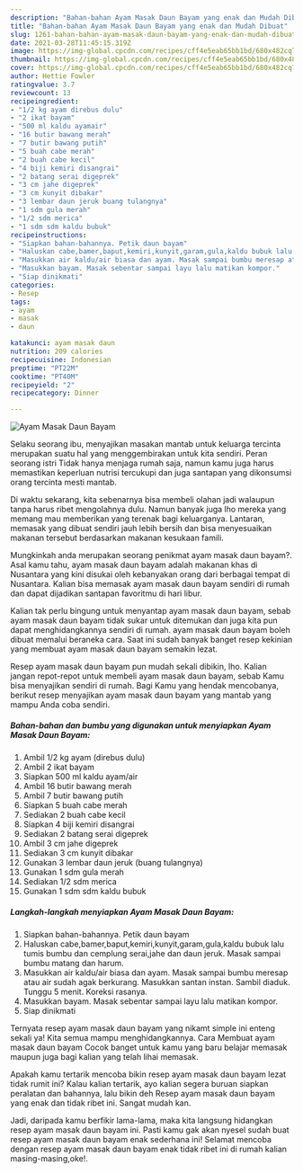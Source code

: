 ```yaml
---
description: "Bahan-bahan Ayam Masak Daun Bayam yang enak dan Mudah Dibuat"
title: "Bahan-bahan Ayam Masak Daun Bayam yang enak dan Mudah Dibuat"
slug: 1261-bahan-bahan-ayam-masak-daun-bayam-yang-enak-dan-mudah-dibuat
date: 2021-03-28T11:45:15.319Z
image: https://img-global.cpcdn.com/recipes/cff4e5eab65bb1bd/680x482cq70/ayam-masak-daun-bayam-foto-resep-utama.jpg
thumbnail: https://img-global.cpcdn.com/recipes/cff4e5eab65bb1bd/680x482cq70/ayam-masak-daun-bayam-foto-resep-utama.jpg
cover: https://img-global.cpcdn.com/recipes/cff4e5eab65bb1bd/680x482cq70/ayam-masak-daun-bayam-foto-resep-utama.jpg
author: Hettie Fowler
ratingvalue: 3.7
reviewcount: 13
recipeingredient:
- "1/2 kg ayam direbus dulu"
- "2 ikat bayam"
- "500 ml kaldu ayamair"
- "16 butir bawang merah"
- "7 butir bawang putih"
- "5 buah cabe merah"
- "2 buah cabe kecil"
- "4 biji kemiri disangrai"
- "2 batang serai digeprek"
- "3 cm jahe digeprek"
- "3 cm kunyit dibakar"
- "3 lembar daun jeruk buang tulangnya"
- "1 sdm gula merah"
- "1/2 sdm merica"
- "1 sdm sdm kaldu bubuk"
recipeinstructions:
- "Siapkan bahan-bahannya. Petik daun bayam"
- "Haluskan cabe,bamer,baput,kemiri,kunyit,garam,gula,kaldu bubuk lalu tumis bumbu dan cemplung serai,jahe dan daun jeruk. Masak sampai bumbu matang dan harum."
- "Masukkan air kaldu/air biasa dan ayam. Masak sampai bumbu meresap atau air sudah agak berkurang. Masukkan santan instan. Sambil diaduk. Tunggu 5 menit. Koreksi rasanya."
- "Masukkan bayam. Masak sebentar sampai layu lalu matikan kompor."
- "Siap dinikmati"
categories:
- Resep
tags:
- ayam
- masak
- daun

katakunci: ayam masak daun 
nutrition: 209 calories
recipecuisine: Indonesian
preptime: "PT22M"
cooktime: "PT40M"
recipeyield: "2"
recipecategory: Dinner

---
```



![Ayam Masak Daun Bayam](https://img-global.cpcdn.com/recipes/cff4e5eab65bb1bd/680x482cq70/ayam-masak-daun-bayam-foto-resep-utama.jpg)

Selaku seorang ibu, menyajikan masakan mantab untuk keluarga tercinta merupakan suatu hal yang menggembirakan untuk kita sendiri. Peran seorang istri Tidak hanya menjaga rumah saja, namun kamu juga harus memastikan keperluan nutrisi tercukupi dan juga santapan yang dikonsumsi orang tercinta mesti mantab.

Di waktu  sekarang, kita sebenarnya bisa membeli olahan jadi walaupun tanpa harus ribet mengolahnya dulu. Namun banyak juga lho mereka yang memang mau memberikan yang terenak bagi keluarganya. Lantaran, memasak yang dibuat sendiri jauh lebih bersih dan bisa menyesuaikan makanan tersebut berdasarkan makanan kesukaan famili. 



Mungkinkah anda merupakan seorang penikmat ayam masak daun bayam?. Asal kamu tahu, ayam masak daun bayam adalah makanan khas di Nusantara yang kini disukai oleh kebanyakan orang dari berbagai tempat di Nusantara. Kalian bisa memasak ayam masak daun bayam sendiri di rumah dan dapat dijadikan santapan favoritmu di hari libur.

Kalian tak perlu bingung untuk menyantap ayam masak daun bayam, sebab ayam masak daun bayam tidak sukar untuk ditemukan dan juga kita pun dapat menghidangkannya sendiri di rumah. ayam masak daun bayam boleh dibuat memalui beraneka cara. Saat ini sudah banyak banget resep kekinian yang membuat ayam masak daun bayam semakin lezat.

Resep ayam masak daun bayam pun mudah sekali dibikin, lho. Kalian jangan repot-repot untuk membeli ayam masak daun bayam, sebab Kamu bisa menyajikan sendiri di rumah. Bagi Kamu yang hendak mencobanya, berikut resep menyajikan ayam masak daun bayam yang mantab yang mampu Anda coba sendiri.

<!--inarticleads1-->

##### Bahan-bahan dan bumbu yang digunakan untuk menyiapkan Ayam Masak Daun Bayam:

1. Ambil 1/2 kg ayam (direbus dulu)
1. Ambil 2 ikat bayam
1. Siapkan 500 ml kaldu ayam/air
1. Ambil 16 butir bawang merah
1. Ambil 7 butir bawang putih
1. Siapkan 5 buah cabe merah
1. Sediakan 2 buah cabe kecil
1. Siapkan 4 biji kemiri disangrai
1. Sediakan 2 batang serai digeprek
1. Ambil 3 cm jahe digeprek
1. Sediakan 3 cm kunyit dibakar
1. Gunakan 3 lembar daun jeruk (buang tulangnya)
1. Gunakan 1 sdm gula merah
1. Sediakan 1/2 sdm merica
1. Gunakan 1 sdm sdm kaldu bubuk




<!--inarticleads2-->

##### Langkah-langkah menyiapkan Ayam Masak Daun Bayam:

1. Siapkan bahan-bahannya. Petik daun bayam
1. Haluskan cabe,bamer,baput,kemiri,kunyit,garam,gula,kaldu bubuk lalu tumis bumbu dan cemplung serai,jahe dan daun jeruk. Masak sampai bumbu matang dan harum.
1. Masukkan air kaldu/air biasa dan ayam. Masak sampai bumbu meresap atau air sudah agak berkurang. Masukkan santan instan. Sambil diaduk. Tunggu 5 menit. Koreksi rasanya.
1. Masukkan bayam. Masak sebentar sampai layu lalu matikan kompor.
1. Siap dinikmati




Ternyata resep ayam masak daun bayam yang nikamt simple ini enteng sekali ya! Kita semua mampu menghidangkannya. Cara Membuat ayam masak daun bayam Cocok banget untuk kamu yang baru belajar memasak maupun juga bagi kalian yang telah lihai memasak.

Apakah kamu tertarik mencoba bikin resep ayam masak daun bayam lezat tidak rumit ini? Kalau kalian tertarik, ayo kalian segera buruan siapkan peralatan dan bahannya, lalu bikin deh Resep ayam masak daun bayam yang enak dan tidak ribet ini. Sangat mudah kan. 

Jadi, daripada kamu berfikir lama-lama, maka kita langsung hidangkan resep ayam masak daun bayam ini. Pasti kamu gak akan nyesel sudah buat resep ayam masak daun bayam enak sederhana ini! Selamat mencoba dengan resep ayam masak daun bayam enak tidak ribet ini di rumah kalian masing-masing,oke!.

